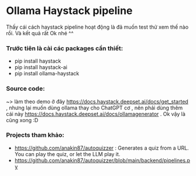 # Ollama Haystack pipeline

Thấy cái cách haystack pipeline hoạt động là đã muốn test thử xem thế nào rồi. Và kết quả rất Ok nhé ^^

### Trước tiên là cài các packages cần thiết: 
- pip install haystack
- pip install haystack-ai
- pip install ollama-haystack

### Source code:
~> làm theo demo ở đây https://docs.haystack.deepset.ai/docs/get_started , nhưng lại muốn dùng ollama thay cho ChatGPT cơ , nên phải dùng thêm cái này https://docs.haystack.deepset.ai/docs/ollamagenerator . Ok vậy là cũng xong :D

### Projects tham khảo:
- https://github.com/anakin87/autoquizzer : Generates a quiz from a URL. You can play the quiz, or let the LLM play it.
- https://github.com/anakin87/autoquizzer/blob/main/backend/pipelines.py
